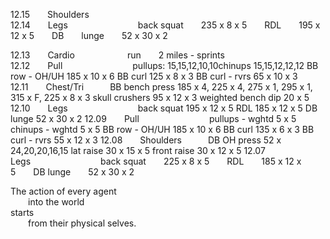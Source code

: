 
12.15  Shoulders  
12.14  Legs        back squat  235 x 8 x 5  RDL  195 x 12 x 5  DB  lunge  52 x 30 x 2   

12.13  Cardio      run  2 miles - sprints  
12.12  Pull        pullups: 15,15,12,10,10chinups			15,15,12,12,12		BB row - OH/UH		185 x 10 x 6		BB curl		125 x 8 x 3	BB curl - rvrs		65 x 10 x 3
12.11  Chest/Tri   BB bench press		185 x 4, 225 x 4, 275 x 1, 295 x 1, 315 x F, 225 x 8 x 3	skull crushers		95 x 12 x 3		weighted bench dip	20 x 5
12.10  Legs        back squat		195 x 12 x 5							RDL			185 x 12 x 5		DB lunge		52 x 30 x 2
12.09  Pull        pullups - wghtd		5 x 5								chinups - wghtd		5 x 5			BB row - OH/UH		185 x 10 x 6		BB curl		135 x 6 x 3	BB curl - rvrs		55 x 12 x 3
12.08  Shoulders   DB OH press		52 x 24,20,20,16,15						lat raise		30 x 15 x 5		front raise		30 x 12 x 5
12.07  Legs        back squat  225 x 8 x 5  RDL  185 x 12 x 5  DB lunge  52 x 30 x 2  


The action of every agent <br />
  into the world <br />
starts <br />
  from their physical selves. <br />
